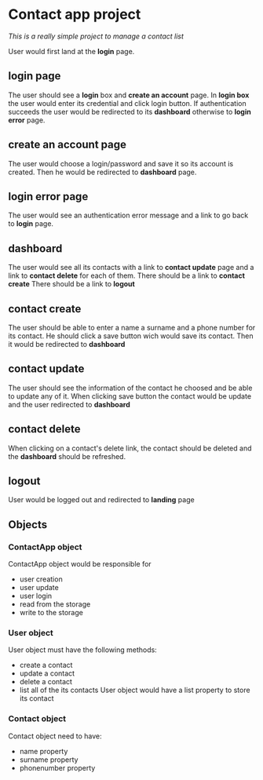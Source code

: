 # Contact app project
*This is a really simple project to manage a contact list*


User would first land at the **login** page.

## login page
The user should see a **login** box and **create an account** page.
In **login box** the user would enter its credential and click login button.
If authentication succeeds the user would be redirected to its **dashboard** otherwise to **login error** page.

## create an account page
The user would choose a login/password and save it so its account is created. Then he would be redirected to **dashboard** page.

## login error page
The user would see an authentication error message and a link to go back to **login** page.

## dashboard
The user would see all its contacts with a link to **contact update** page and a link to **contact delete** for each of them.
There should be a link to **contact create**
There should be a link to **logout**

## contact create
The user should be able to enter a name a surname and a phone number for its contact. He should click a save button wich would save its contact. Then it would be redirected to **dashboard**

## contact update
The user should see the information of the contact he choosed and be able to update any of it.
When clicking save button the contact would be update and the user redirected to **dashboard**

## contact delete
When clicking on a contact's delete link, the contact should be deleted and the **dashboard** should be refreshed.

## logout
User would be logged out and redirected to **landing** page

## Objects

### ContactApp object
ContactApp object would be responsible for
* user creation
* user update
* user login
* read from the storage
* write to the storage

### User object
User object must have the following methods:
* create a contact
* update a contact
* delete a contact
* list all of the its contacts
User object would have a list property to store its contact

### Contact object
Contact object need to have:
* name property
* surname property
* phonenumber property
